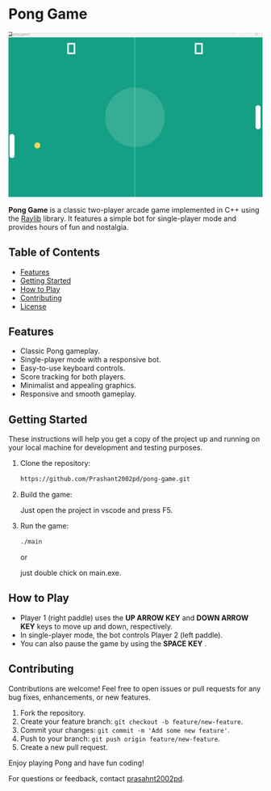 
# Pong Game

![Pong Game Screenshot](pong-ss.png)

**Pong Game** is a classic two-player arcade game implemented in C++ using the [Raylib](https://www.raylib.com/) library. It features a simple bot for single-player mode and provides hours of fun and nostalgia.

## Table of Contents

- [Features](#features)
- [Getting Started](#getting-started)
- [How to Play](#how-to-play)
- [Contributing](#contributing)
- [License](#license)

## Features

- Classic Pong gameplay.
- Single-player mode with a responsive bot.
- Easy-to-use keyboard controls.
- Score tracking for both players.
- Minimalist and appealing graphics.
- Responsive and smooth gameplay.




## Getting Started

These instructions will help you get a copy of the project up and running on your local machine for development and testing purposes.

1. Clone the repository:

   ```bash
   https://github.com/Prashant2002pd/pong-game.git
   ```

2. Build the game:

   Just open the project in vscode and press F5.

3. Run the game:

   ```bash
   ./main
   ```
   or

   just double chick on main.exe.

## How to Play

- Player 1 (right paddle) uses the **UP ARROW KEY** and **DOWN ARROW KEY** keys to move up and down, respectively.
- In single-player mode, the bot controls Player 2 (left paddle).
- You can also pause the game by using the **SPACE KEY** .

## Contributing

Contributions are welcome! Feel free to open issues or pull requests for any bug fixes, enhancements, or new features.

1. Fork the repository.
2. Create your feature branch: `git checkout -b feature/new-feature`.
3. Commit your changes: `git commit -m 'Add some new feature'`.
4. Push to your branch: `git push origin feature/new-feature`.
5. Create a new pull request.



Enjoy playing Pong and have fun coding!

For questions or feedback, contact [prasahnt2002pd](prashant2002singh915@gmail.com).
